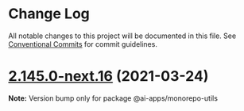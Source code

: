 # Change Log

All notable changes to this project will be documented in this file.
See [Conventional Commits](https://conventionalcommits.org) for commit guidelines.

# [2.145.0-next.16](https://github.com/carbon-design-system/carbon-addons-iot-react/compare/v2.145.0-next.15...v2.145.0-next.16) (2021-03-24)

**Note:** Version bump only for package @ai-apps/monorepo-utils
